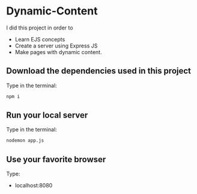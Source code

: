 # Dynamic-Content

I did this project in order to 
* Learn EJS concepts
* Create a server using Express JS 
* Make pages with dynamic content.

## Download the dependencies used in this project
Type in the terminal:
```bash
npm i
```

## Run your local server
Type in the terminal:
```bash
nodemon app.js
```

## Use your favorite browser
Type:
* localhost:8080
